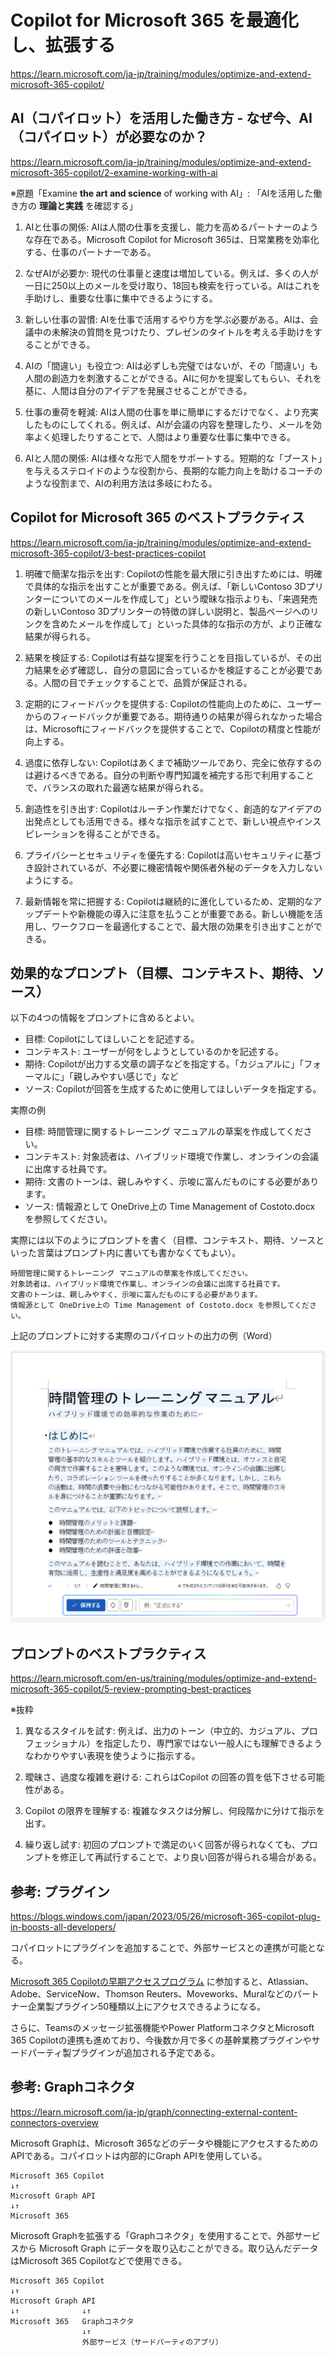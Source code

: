# Copilot for Microsoft 365 を最適化し、拡張する

https://learn.microsoft.com/ja-jp/training/modules/optimize-and-extend-microsoft-365-copilot/

## AI（コパイロット）を活用した働き方 - なぜ今、AI（コパイロット）が必要なのか？

https://learn.microsoft.com/ja-jp/training/modules/optimize-and-extend-microsoft-365-copilot/2-examine-working-with-ai

※原題「Examine **the art and science** of working with AI」: 「AIを活用した働き方の **理論と実践** を確認する」

1. AIと仕事の関係: AIは人間の仕事を支援し、能力を高めるパートナーのような存在である。Microsoft Copilot for Microsoft 365は、日常業務を効率化する、仕事のパートナーである。

2. なぜAIが必要か: 現代の仕事量と速度は増加している。例えば、多くの人が一日に250以上のメールを受け取り、18回も検索を行っている。AIはこれを手助けし、重要な仕事に集中できるようにする。

3. 新しい仕事の習慣: AIを仕事で活用するやり方を学ぶ必要がある。AIは、会議中の未解決の質問を見つけたり、プレゼンのタイトルを考える手助けをすることができる。

4. AIの「間違い」も役立つ: AIは必ずしも完璧ではないが、その「間違い」も人間の創造力を刺激することができる。AIに何かを提案してもらい、それを基に、人間は自分のアイデアを発展させることができる。

5. 仕事の重荷を軽減: AIは人間の仕事を単に簡単にするだけでなく、より充実したものにしてくれる。例えば、AIが会議の内容を整理したり、メールを効率よく処理したりすることで、人間はより重要な仕事に集中できる。

6. AIと人間の関係: AIは様々な形で人間をサポートする。短期的な「ブースト」を与えるステロイドのような役割から、長期的な能力向上を助けるコーチのような役割まで、AIの利用方法は多岐にわたる。

## Copilot for Microsoft 365 のベストプラクティス

https://learn.microsoft.com/ja-jp/training/modules/optimize-and-extend-microsoft-365-copilot/3-best-practices-copilot

1. 明確で簡潔な指示を出す: Copilotの性能を最大限に引き出すためには、明確で具体的な指示を出すことが重要である。例えば、「新しいContoso 3Dプリンターについてのメールを作成して」という曖昧な指示よりも、「来週発売の新しいContoso 3Dプリンターの特徴の詳しい説明と、製品ページへのリンクを含めたメールを作成して」といった具体的な指示の方が、より正確な結果が得られる。

2. 結果を検証する: Copilotは有益な提案を行うことを目指しているが、その出力結果を必ず確認し、自分の意図に合っているかを検証することが必要である。人間の目でチェックすることで、品質が保証される。

3. 定期的にフィードバックを提供する: Copilotの性能向上のために、ユーザーからのフィードバックが重要である。期待通りの結果が得られなかった場合は、Microsoftにフィードバックを提供することで、Copilotの精度と性能が向上する。

4. 過度に依存しない: Copilotはあくまで補助ツールであり、完全に依存するのは避けるべきである。自分の判断や専門知識を補完する形で利用することで、バランスの取れた最適な結果が得られる。

5. 創造性を引き出す: Copilotはルーチン作業だけでなく、創造的なアイデアの出発点としても活用できる。様々な指示を試すことで、新しい視点やインスピレーションを得ることができる。

6. プライバシーとセキュリティを優先する: Copilotは高いセキュリティに基づき設計されているが、不必要に機密情報や関係者外秘のデータを入力しないようにする。

7. 最新情報を常に把握する: Copilotは継続的に進化しているため、定期的なアップデートや新機能の導入に注意を払うことが重要である。新しい機能を活用し、ワークフローを最適化することで、最大限の効果を引き出すことができる。

## 効果的なプロンプト（目標、コンテキスト、期待、ソース）

以下の4つの情報をプロンプトに含めるとよい。

- 目標: Copilotにしてほしいことを記述する。
- コンテキスト: ユーザーが何をしようとしているのかを記述する。
- 期待: Copilotが出力する文章の調子などを指定する。「カジュアルに」「フォーマルに」「親しみやすい感じで」など
- ソース: Copilotが回答を生成するために使用してほしいデータを指定する。

実際の例
- 目標: 時間管理に関するトレーニング マニュアルの草案を作成してください。
- コンテキスト: 対象読者は、ハイブリッド環境で作業し、オンラインの会議に出席する社員です。
- 期待: 文書のトーンは、親しみやすく、示唆に富んだものにする必要があります。
- ソース: 情報源として OneDrive上の Time Management of Costoto.docx を参照してください。

実際には以下のようにプロンプトを書く（目標、コンテキスト、期待、ソースといった言葉はプロンプト内に書いても書かなくてもよい）。

```
時間管理に関するトレーニング マニュアルの草案を作成してください。
対象読者は、ハイブリッド環境で作業し、オンラインの会議に出席する社員です。
文書のトーンは、親しみやすく、示唆に富んだものにする必要があります。
情報源として OneDrive上の Time Management of Costoto.docx を参照してください。
```

上記のプロンプトに対する実際のコパイロットの出力の例（Word）

![alt text](image-3.png)

## プロンプトのベストプラクティス

https://learn.microsoft.com/en-us/training/modules/optimize-and-extend-microsoft-365-copilot/5-review-prompting-best-practices

※抜粋

1. 異なるスタイルを試す: 例えば、出力のトーン（中立的、カジュアル、プロフェッショナル）を指定したり、専門家ではない一般人にも理解できるようなわかりやすい表現を使うように指示する。

2. 曖昧さ、過度な複雑を避ける: これらはCopilot の回答の質を低下させる可能性がある。

3. Copilot の限界を理解する: 複雑なタスクは分解し、何段階かに分けて指示を出す。

4. 繰り返し試す: 初回のプロンプトで満足のいく回答が得られなくても、プロンプトを修正して再試行することで、より良い回答が得られる場合がある。

## 参考: プラグイン

https://blogs.windows.com/japan/2023/05/26/microsoft-365-copilot-plug-in-boosts-all-developers/

コパイロットにプラグインを追加することで、外部サービスとの連携が可能となる。

[Microsoft 365 Copilotの早期アクセスプログラム](https://aka.ms/plugins-dev-waitlist) に参加すると、Atlassian、Adobe、ServiceNow、Thomson Reuters、Moveworks、Muralなどのパートナー企業製プラグイン50種類以上にアクセスできるようになる。

さらに、Teamsのメッセージ拡張機能やPower PlatformコネクタとMicrosoft 365 Copilotの連携も進めており、今後数か月で多くの基幹業務プラグインやサードパーティ製プラグインが追加される予定である。

## 参考: Graphコネクタ

https://learn.microsoft.com/ja-jp/graph/connecting-external-content-connectors-overview

Microsoft Graphは、Microsoft 365などのデータや機能にアクセスするためのAPIである。コパイロットは内部的にGraph APIを使用している。

```
Microsoft 365 Copilot
↓↑
Microsoft Graph API
↓↑
Microsoft 365
```

Microsoft Graphを拡張する「Graphコネクタ」を使用することで、外部サービスから Microsoft Graph にデータを取り込むことができる。取り込んだデータはMicrosoft 365 Copilotなどで使用できる。

```
Microsoft 365 Copilot
↓↑
Microsoft Graph API
↓↑              ↓↑
Microsoft 365   Graphコネクタ
                ↓↑
                外部サービス（サードパーティのアプリ）
```
